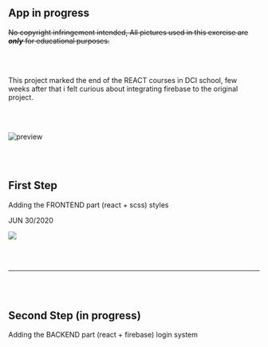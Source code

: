 ## App in progress

~~No copyright infringement intended, All pictures used in this exercise are **_only_** for educational purposes.~~

<br>
<br>

<p>This project marked the end of the REACT courses in DCI school, few weeks after that i felt curious about integrating firebase to the original project.</p>

<br>
<br>

![preview](./src/img-decor/previewshop.gif)

<br>
<br>

<h2>First Step</h2>

<p>Adding the FRONTEND part (react + scss) styles </p>
<p>JUN 30/2020 </p>

[<img src="https://imagizer.imageshack.com/img924/1629/7kZROg.jpg">](https://github.com/nadiamariduena/react-router-intro-dci)

<br>
<br>

<hr>

<br>
<br>

<h2>Second Step (in progress)</h2>

<p>Adding the BACKEND part (react + firebase) login system  </p>
